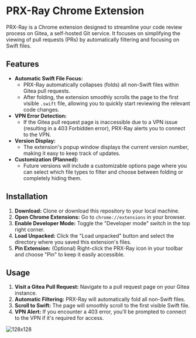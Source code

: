 # PRX-Ray Chrome Extension

PRX-Ray is a Chrome extension designed to streamline your code review process on Gitea, a self-hosted Git service. It focuses on simplifying the viewing of pull requests (PRs) by automatically filtering and focusing on Swift files.

## Features

* **Automatic Swift File Focus:**  
    - PRX-Ray automatically collapses (folds) all non-Swift files within Gitea pull requests.
    - After folding, the extension smoothly scrolls the page to the first visible `.swift` file, allowing you to quickly start reviewing the relevant code changes.
* **VPN Error Detection:**
    - If the Gitea pull request page is inaccessible due to a VPN issue (resulting in a 403 Forbidden error), PRX-Ray alerts you to connect to the VPN.
* **Version Display:**
    - The extension's popup window displays the current version number, making it easy to keep track of updates.
* **Customization (Planned):**
    - Future versions will include a customizable options page where you can select which file types to filter and choose between folding or completely hiding them.

## Installation

1. **Download:** Clone or download this repository to your local machine.
2. **Open Chrome Extensions:** Go to `chrome://extensions` in your browser.
3. **Enable Developer Mode:** Toggle the "Developer mode" switch in the top right corner.
4. **Load Unpacked:** Click the "Load unpacked" button and select the directory where you saved this extension's files.
5. **Pin Extension:** (Optional) Right-click the PRX-Ray icon in your toolbar and choose "Pin" to keep it easily accessible.

## Usage

1. **Visit a Gitea Pull Request:** Navigate to a pull request page on your Gitea instance.
2. **Automatic Filtering:** PRX-Ray will automatically fold all non-Swift files.
3. **Scroll to Swift:** The page will smoothly scroll to the first visible Swift file.
4. **VPN Alert:** If you encounter a 403 error, you'll be prompted to connect to the VPN if it's required for access.

![128x128](https://github.com/cavaevinci/PRX-Ray/assets/112208299/af4a2e05-493a-4b91-bfd1-1c149fdaefd0)
